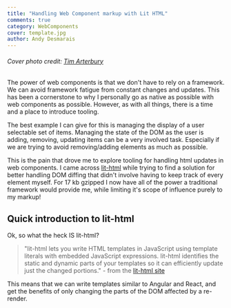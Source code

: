 ```yaml
---
title: "Handling Web Component markup with Lit HTML"
comments: true
category: WebComponents
cover: template.jpg
author: Andy Desmarais
---
```


###### Cover photo credit: [Tim Arterbury](https://unsplash.com/@tim_arterbury)

The power of web components is that we don't have to rely on a framework. We can avoid framework fatigue from constant changes and updates. This has been a cornerstone to why I personally go as native as possible with web components as possible. However, as with all things, there is a time and a place to introduce tooling.

The best example I can give for this is managing the display of a user selectable set of items. Managing the state of the DOM as the user is adding, removing, updating items can be a very involved task. Especially if we are trying to avoid removing/adding elements as much as possible.

This is the pain that drove me to explore tooling for handling html updates in web components. I came across [lit-html](https://lit-html.polymer-project.org/guide) while trying to find a solution for better handling DOM diffing that didn't involve having to keep track of every element myself. For 17 kb gzipped I now have all of the power a traditional framework would provide me, while limiting it's scope of influence purely to my markup!

## Quick introduction to lit-html

Ok, so what the heck IS lit-html?

> "lit-html lets you write HTML templates in JavaScript using template literals with embedded JavaScript expressions. lit-html identifies the static and dynamic parts of your templates so it can efficiently update just the changed portions." - from the [lit-html site](https://lit-html.polymer-project.org/guide)

This means that we can write templates similar to Angular and React, and get the benefits of only changing the parts of the DOM affected by a re-render.


